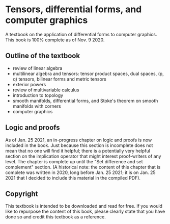 # Tensors, differential forms, and computer graphics
A textbook on the application of differential forms to computer graphics. This book is 100% complete as of Nov. 9 2020.

## Outline of the textbook

* review of linear algebra
* multilinear algebra and tensors: tensor product spaces, dual spaces, (p, q) tensors, bilinear forms and metric tensors
* exterior powers
* review of multivariable calculus
* introduction to topology
* smooth manifolds, differential forms, and Stoke's theorem on smooth manifolds with corners
* computer graphics

## Logic and proofs

As of Jan. 25 2021, an in-progress chapter on logic and proofs is now included in the book. Just because this section is incomplete does not mean that no one will find it helpful; there is a potentially very helpful section on the implication operator that might interest proof-writers of any level. The chapter is complete up until the "Set difference and set complement" section. (A historical note: the content of this chapter that is complete was written in 2020, long before Jan. 25 2021; it is on Jan. 25 2021 that I decided to include this material in the compiled PDF). 

## Copyright

This textbook is intended to be downloaded and read for free. If you would like to repurpose the content of this book, please clearly state that you have done so and credit this textbook as a reference.
